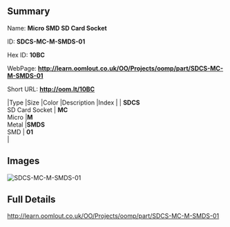 

## Summary
 
Name: __Micro SMD SD Card Socket__

ID: __SDCS-MC-M-SMDS-01__

Hex ID: __10BC__

WebPage: __http://learn.oomlout.co.uk/OO/Projects/oomp/part/SDCS-MC-M-SMDS-01__

Short URL: __http://oom.lt/10BC__


|Type   |Size   |Color   |Description   |Index   |
| __SDCS__ <br>SD Card Socket  | __MC__<br>Micro   |__M__<br>Metal    |__SMDS__<br>SMD    | __01__<br>  |


## Images
![SDCS-MC-M-SMDS-01](http://oomlout.com/oomp-gen/parts/SDCS-MC-M-SMDS-01/SDCS-MC-M-SMDS-01_420.jpg)

## Full Details

 http://learn.oomlout.co.uk/OO/Projects/oomp/part/SDCS-MC-M-SMDS-01

